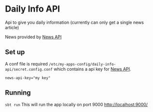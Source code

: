 # Daily Info API

Api to give you daily information (currently can only get a single news article)

News provided by [News API](https://newsapi.org/)

## Set up
A conf file is required `/etc/my-apps-config/daily-info-api/secret.config.conf` which contains a api key for [News API](https://newsapi.org/).

```
news-api-key="my key"
```

## Running
`sbt run`
This will run the app locally on port 9000
[http://localhost:9000/](http://localhost:9000/)